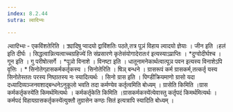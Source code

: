 ```yaml
---
index: 8.2.44
sutra: ल्वादिभ्यः

---
```

_ल्वादिभ्यः_ - एकविंशतेरिति । क्र्यादिषु प्वादयो द्वाविंशतिः पठते,तत्र पूञं विहाय ल्वादयो ज्ञेयाः । जीन इति ।हल॑ इति दीर्घः । सिद्धत्वान्नित्यत्वाच्चग्रहिज्ये॑ ति संप्रसारणे कृतेसंयोगादेरातःर॑ इत्यस्याऽप्राप्तिः । *दुग्वोदीर्घश्च । गून इति । गु परीषोत्सर्गे । *पूञो विनाशे । विनष्टा इति । धातूनामनेकार्थत्वात्पूञ पवन इत्यस्य विनाशेऽपि वृत्तिः । * सिनोतेग्र्रासकर्मकर्तृकस्य । सिनोतेरिति । षिञ् बन्धने । ग्रासरूपं कर्म ग्रासकर्म,तत्कर्तृ यस्य सिनोतेस्ततः परस्य निष्ठातस्य नः स्यादित्यर्थः । सिनो ग्रास इति । पिण्डीक्रियमाणो ग्रासो यदा दध्यादिव्यञ्जनवशाद्बन्धनेऽनुकूलो भवति तदा कर्मण्येव कर्तृत्वमिति बोध्यम् । ग्रासेति किमिति  ।ग्रास कर्मकर्तृकस्ये॑ति किमर्थमित्यर्थः । कर्मकर्तृकेति किमिति ।ग्रासकर्मकस्ये॑त्येवास्तु कर्तृपदं किमर्थमित्यर्थः । कर्मपदं विहायग्रासकर्तृकस्ये॑त्युक्तौ तुग्रासेन कण्ठः सित॑ इत्यत्रापि स्यादिति बोध्यम् ।